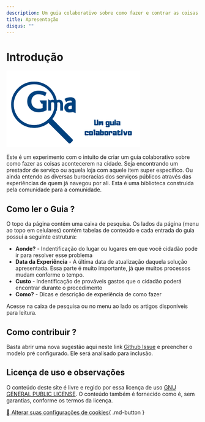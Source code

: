 ```yaml
---
description: Um guia colaborativo sobre como fazer e contrar as coisas em Guararema São Paulo
title: Apresentação
disqus: ""
---
```

# Introdução

![Apresentação](img/capa.png)

Este é um experimento com o intuito de criar um guia colaborativo sobre como fazer as coisas acontecerem na cidade. 
Seja encontrando um prestador de serviço ou aquela loja com aquele item super especifico. 
Ou ainda entendo as diversas burocracias dos serviços públicos através das experiências de quem já navegou por ali.
Esta é uma biblioteca construida pela comunidade para a comunidade.

## Como ler o Guia ?

O topo da página contém uma caixa de pesquisa. Os lados da página (menu ao topo em celulares) contém tabelas de conteúdo e cada entrada do guia possui a seguinte estrutura:

- **Aonde?** - Indentificação do lugar ou lugares em que você cidadão pode ir para resolver esse problema
- **Data da Experiência** - A última data de atualização daquela solução apresentada. Essa parte é muito importante, já que muitos processos mudam conforme o tempo.
- **Custo** - Indentificação de prováveis gastos que o cidadão poderá encontrar durante o procedimento
- **Como?** - Dicas e descrição de experiência de como fazer

Acesse na caixa de pesquisa ou no menu ao lado os artigos disponíveis para leitura.

## Como contribuir ?

Basta abrir uma nova sugestão aqui neste link [Github Issue](https://github.com/thethales/guararema/issues/new) e preencher o modelo pré configurado. Ele será analisado para inclusão.

## Licença de uso e observações

O conteúdo deste site é livre e regido por essa licença de uso [GNU GENERAL PUBLIC LICENSE](LICENSE.md). O conteúdo também é fornecido como é, sem garantias, conforme os termos da licença.

[🍪 Alterar suas configurações de cookies](#__consent){ .md-button }

